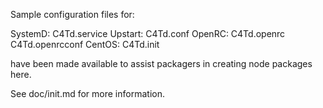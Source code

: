 Sample configuration files for:

SystemD: C4Td.service
Upstart: C4Td.conf
OpenRC:  C4Td.openrc
         C4Td.openrcconf
CentOS:  C4Td.init

have been made available to assist packagers in creating node packages here.

See doc/init.md for more information.
